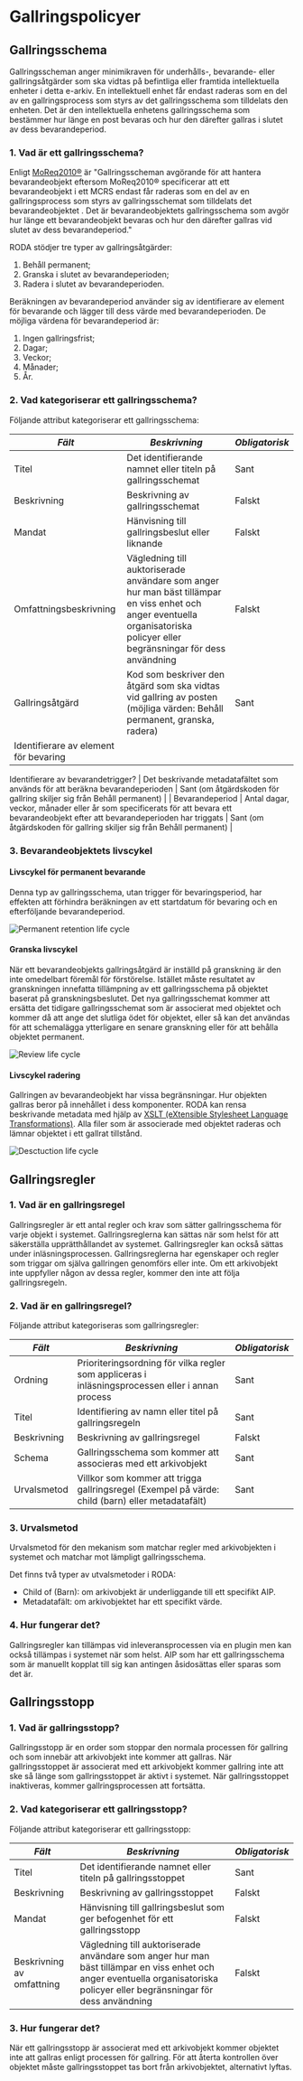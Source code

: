 # Gallringspolicyer

## Gallringsschema

Gallringsscheman anger minimikraven för underhålls-, bevarande- eller gallringsåtgärder som ska vidtas på befintliga eller framtida intellektuella enheter i detta e-arkiv. En intellektuell enhet får endast raderas som en del av en gallringsprocess som styrs av det gallringsschema som tilldelats den enheten. Det är den intellektuella enhetens gallringsschema som bestämmer hur länge en post bevaras och hur den därefter gallras i slutet av dess bevarandeperiod.

### 1. Vad är ett gallringsschema?

Enligt [MoReq2010®](https://moreq.info/) är "Gallringsscheman avgörande för att hantera bevarandeobjekt eftersom MoReq2010® specificerar att ett bevarandeobjekt i ett MCRS endast får raderas som en del av en gallringsprocess som styrs av gallringsschemat som tilldelats det bevarandeobjektet . Det är bevarandeobjektets gallringsschema som avgör hur länge ett bevarandeobjekt bevaras och hur den därefter gallras vid slutet av dess bevarandeperiod."

RODA stödjer tre typer av gallringsåtgärder:

1. Behåll permanent;
2. Granska i slutet av bevarandeperioden;
3. Radera i slutet av bevarandeperioden.

Beräkningen av bevarandeperiod använder sig av identifierare av element för bevarande och lägger till dess värde med bevarandeperioden. De möjliga värdena för bevarandeperiod är:

1. Ingen gallringsfrist;
2. Dagar;
3. Veckor;
4. Månader;
5. År.

### 2. Vad kategoriserar ett gallringsschema?

Följande attribut kategoriserar ett gallringsschema:

| *Fält* | *Beskrivning* | *Obligatorisk* |
| --------- |---------- | ------------- |
| Titel | Det identifierande namnet eller titeln på gallringsschemat | Sant |
| Beskrivning | Beskrivning av gallringsschemat | Falskt |
| Mandat | Hänvisning till gallringsbeslut eller liknande  | Falskt |
| Omfattningsbeskrivning | Vägledning till auktoriserade användare som anger hur man bäst tillämpar en viss enhet och anger eventuella organisatoriska policyer eller begränsningar för dess användning | Falskt |
| Gallringsåtgärd | Kod som beskriver den åtgärd som ska vidtas vid gallring av posten (möjliga värden: Behåll permanent, granska, radera) | Sant |
| Identifierare av element för bevaring

Identifierare av bevarandetrigger? | Det beskrivande metadatafältet som används för att beräkna bevarandeperioden | Sant (om åtgärdskoden för gallring skiljer sig från Behåll permanent) |
| Bevarandeperiod | Antal dagar, veckor, månader eller år som specificerats för att bevara ett bevarandeobjekt efter att bevarandeperioden har triggats | Sant (om åtgärdskoden för gallring skiljer sig från Behåll permanent) |

### 3. Bevarandeobjektets livscykel

#### Livscykel för permanent bevarande

Denna typ av gallringsschema, utan trigger för bevaringsperiod, har effekten att förhindra beräkningen av ett startdatum för bevaring och en efterföljande bevarandeperiod.

![Permanent retention life cycle](images/permanent_retention_life_cycle.png "Permanent bevaringslivscykel")

#### Granska livscykel

När ett bevarandeobjekts gallringsåtgärd är inställd på granskning är den inte omedelbart föremål för förstörelse. Istället måste resultatet av granskningen innefatta tillämpning av ett gallringsschema på objektet baserat på granskningsbeslutet. Det nya gallringsschemat kommer att ersätta det tidigare gallringsschemat som är associerat med objektet och kommer då att ange det slutliga ödet för objektet, eller så kan det användas för att schemalägga ytterligare en senare granskning eller för att behålla objektet permanent.

![Review life cycle](images/review_life_cycle.png "Granska livscykel")

#### Livscykel radering

Gallringen av bevarandeobjekt har vissa begränsningar. Hur objekten gallras beror på innehållet i dess komponenter. RODA kan rensa beskrivande metadata med hjälp av [XSLT (eXtensible Stylesheet Language Transformations)](http://www.w3.org/standards/xml/transformation.html). Alla filer som är associerade med objektet raderas och lämnar objektet i ett gallrat tillstånd.

![Desctuction life cycle](images/destruction_life_cycle.png "Livscykel förstöring")

## Gallringsregler

### 1. Vad är en gallringsregel

Gallringsregler är ett antal regler och krav som sätter gallringsschema för varje objekt i systemet. Gallringsreglerna kan sättas när som helst för att säkerställa upprätthållandet av systemet. Gallringsregler kan också sättas under inläsningsprocessen. Gallringsreglerna har egenskaper och regler som triggar om själva gallringen genomförs eller inte. Om ett arkivobjekt inte uppfyller någon av dessa regler, kommer den inte att följa gallringsregeln. 

### 2. Vad är en gallringsregel?

Följande attribut kategoriseras som gallringsregler:

| *Fält* | *Beskrivning* | *Obligatorisk* |
| --------- |---------- | ------------- |
| Ordning | Prioriteringsordning för vilka regler som appliceras i inläsningsprocessen eller i annan process | Sant |
| Titel | Identifiering av namn eller titel på gallringsregeln | Sant |
| Beskrivning | Beskrivning av gallringsregel | Falskt |
| Schema | Gallringsschema som kommer att associeras med ett arkivobjekt | Sant |
| Urvalsmetod | Villkor som kommer att trigga gallringsregel (Exempel på värde: child (barn) eller metadatafält) | Sant |

### 3. Urvalsmetod

Urvalsmetod för den mekanism som matchar regler med arkivobjekten i systemet och matchar mot lämpligt gallringsschema.

Det finns två typer av utvalsmetoder i RODA:

* Child of (Barn): om arkivobjekt är underliggande till ett specifikt AIP.
* Metadatafält: om arkivobjektet har ett specifikt värde.

### 4. Hur fungerar det?

Gallringsregler kan tillämpas vid inleveransprocessen via en plugin men kan också tillämpas i systemet när som helst. AIP som har ett gallringsschema som är manuellt kopplat till sig kan antingen åsidosättas eller sparas som det är. 

## Gallringsstopp

### 1. Vad är gallringsstopp?

Gallringsstopp är en order som stoppar den normala processen för gallring och som innebär att arkivobjekt inte kommer att gallras. När gallringsstoppet är associerat med ett arkivobjekt kommer gallring inte att ske så länge som gallringsstoppet är aktivt i systemet. När gallringsstoppet inaktiveras, kommer gallringsprocessen att fortsätta. 

### 2. Vad kategoriserar ett gallringsstopp?

Följande attribut kategoriserar ett gallringsstopp:

| *Fält* | *Beskrivning* | *Obligatorisk* |
| --------- |---------- | ------------- |
| Titel | Det identifierande namnet eller titeln på gallringsstoppet | Sant |
| Beskrivning | Beskrivning av gallringsstoppet | Falskt |
| Mandat | Hänvisning till gallringsbeslut som ger befogenhet för ett gallringsstopp | Falskt |
| Beskrivning av omfattning | Vägledning till auktoriserade användare som anger hur man bäst tillämpar en viss enhet och anger eventuella organisatoriska policyer eller begränsningar för dess användning | Falskt |

### 3. Hur fungerar det?

När ett gallringsstopp är associerat med ett arkivobjekt kommer objektet inte att gallras enligt processen för gallring. För att återta kontrollen över objektet måste gallringsstoppet tas bort från arkivobjektet, alternativt lyftas.